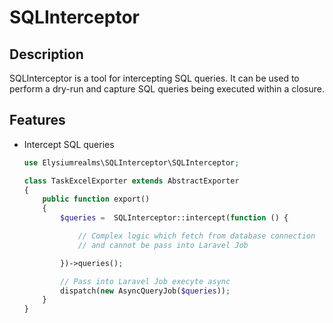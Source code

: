 # SQLInterceptor

## Description

SQLInterceptor is a tool for intercepting SQL queries. It can be used to perform a dry-run and capture SQL queries being executed within a closure.

## Features

- Intercept SQL queries

  ```php
  use Elysiumrealms\SQLInterceptor\SQLInterceptor;

  class TaskExcelExporter extends AbstractExporter
  {
      public function export()
      {
          $queries =  SQLInterceptor::intercept(function () {

              // Complex logic which fetch from database connection
              // and cannot be pass into Laravel Job

          })->queries();

          // Pass into Laravel Job execyte async
          dispatch(new AsyncQueryJob($queries));
      }
  }
  ```
